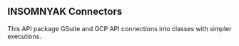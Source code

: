 ## INSOMNYAK Connectors
This API package GSuite and GCP API connections into classes with simpler executions. 
